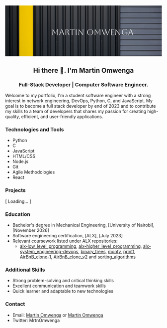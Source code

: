 ![Martin Omwenga](fotor_2023-3-24_11_42_27.jpg)

**<h2 align="center"> Hi there 👋. I'm Martin Omwenga </h2>**
<h3 align="center"> Full-Stack Developer | Computer Software Engineer. </h3>

Welcome to my portfolio, I'm a student software engineer with a strong interest in network engineering, DevOps, Python, C, and JavaScript. My goal is to become a full stack developer by end of 2023 and to contribute my skills to a team of developers that shares my passion for creating high-quality, efficient, and user-friendly applications.

### Technologies and Tools

- Python
- C
- JavaScript
- HTML/CSS
- Node.js
- Git
- Agile Methodologies
- React

### Projects
[ Loading... ]
<!--
#### [Project 1: Network Monitoring Tool] ... Loading
Developed a Python-based network monitoring tool using the Scapy library
Monitored network traffic and analyzed data to identify potential security threats
Generated alerts for security incidents

#### [Project 2: DevOps Automation Script] ...Loading
Developed a Python script to automate the deployment of a Node.js web application
Integrated the script with Git and Jenkins for continuous integration and deployment
Reduced deployment time by 50%

#### [Project 3: Full Stack Web Application] ...Loading
Developed a full stack web application using Node.js, Express.js, and MongoDB
Implemented user authentication and authorization using Passport.js
Deployed the application on Heroku
-->
### Education

- Bachelor's degree in Mechanical Engineering, [University of Nairobi], [November 2026]
- Software engineering certification, [ALX], [July 2023]
- Relevant coursework listed under ALX repositories:
  - [alx-low_level_programming](https://github.com/MrtnOmwenga/alx-low_level_programming), [alx-higher_level_programming](https://github.com/MrtnOmwenga/alx-higher_level_programming), [alx-system_engineering-devops](https://github.com/MrtnOmwenga/alx-system_engineering-devops), [binary_trees](https://github.com/MrtnOmwenga/binary_trees), [monty](https://github.com/MrtnOmwenga/monty), [printf](https://github.com/MrtnOmwenga/printf), [AirBnB_clone-1](https://github.com/MrtnOmwenga/AirBnB_clone-1), [AirBnB_clone_v2](https://github.com/MrtnOmwenga/AirBnB_clone_v2) and [sorting_algorithms](https://github.com/MrtnOmwenga/sorting_algorithms)
  
### Additional Skills

- Strong problem-solving and critical thinking skills
- Excellent communication and teamwork skills
- Quick learner and adaptable to new technologies

### Contact
- Email: [Martin Omwenga](omwengamartin@outlook.com) or [Martin Omwenga](martin36449@gmail.com)
- Twitter: MrtnOmwenga
<!--
**MrtnOmwenga/MrtnOmwenga** is a ✨ _special_ ✨ repository because its `README.md` (this file) appears on your GitHub profile.

Here are some ideas to get you started:

- 🔭 I’m currently working on ...
- 🌱 I’m currently learning ...
- 👯 I’m looking to collaborate on ...
- 🤔 I’m looking for help with ...
- 💬 Ask me about ...
- 📫 How to reach me: ...
- 😄 Pronouns: ...
- ⚡ Fun fact: ...
-->
